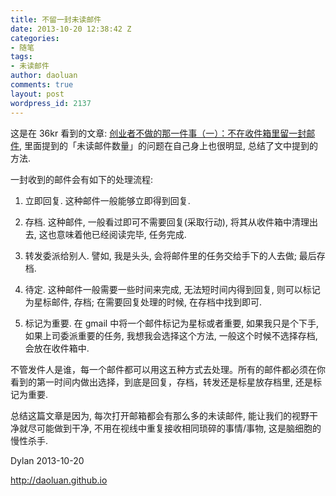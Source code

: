 ```yaml
---
title: 不留一封未读邮件
date: 2013-10-20 12:38:42 Z
categories:
- 随笔
tags:
- 未读邮件
author: daoluan
comments: true
layout: post
wordpress_id: 2137
---
```


这是在 36kr 看到的文章: [创业者不做的那一件事（一）：不在收件箱里留一封邮件](http://www.36kr.com/p/207002.html), 里面提到的「未读邮件数量」的问题在自己身上也很明显, 总结了文中提到的方法.

一封收到的邮件会有如下的处理流程:



	
  1. 立即回复. 这种邮件一般能够立即得到回复.

	
  2. 存档. 这种邮件, 一般看过即可不需要回复(采取行动), 将其从收件箱中清理出去, 这也意味着他已经阅读完毕, 任务完成.

	
  3. 转发委派给别人. 譬如, 我是头头, 会将邮件里的任务交给手下的人去做; 最后存档.

	
  4. 待定. 这种邮件一般需要一些时间来完成, 无法短时间内得到回复, 则可以标记为星标邮件, 存档; 在需要回复处理的时候, 在存档中找到即可.

	
  5. 标记为重要. 在 gmail 中将一个邮件标记为星标或者重要, 如果我只是个下手, 如果上司委派重要的任务, 我想我会选择这个方法, 一般这个时候不选择存档, 会放在收件箱中.


不管发件人是谁，每一个邮件都可以用这五种方式去处理。所有的邮件都必须在你看到的第一时间内做出选择，到底是回复，存档，转发还是标星放存档里, 还是标记为重要.

总结这篇文章是因为, 每次打开邮箱都会有那么多的未读邮件, 能让我们的视野干净就尽可能做到干净, 不用在视线中重复接收相同琐碎的事情/事物, 这是脑细胞的慢性杀手.

Dylan 2013-10-20

http://daoluan.github.io
